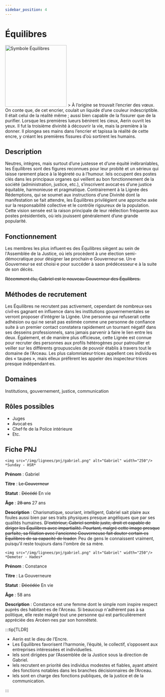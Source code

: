 ```yaml
---
sidebar_position: 4
---
```


# Équilibres

<Columns>
  <Column className="col--3">
    <img src="/img/lignees/equilibres.png" alt="Symbole Équilibres" width="200"/>
  </Column>
  <Column>
> À l’origine se trouvait l’encrier des vœux. On conte que, de cet encrier, coulait un liquide d’une couleur indescriptible. Il était celui de la réalité même ; aussi bien capable de la fissurer que de la purifier. Lorsque les premières lueurs bénirent les cieux, Aerin ouvrit les yeux. Il fut la troisième divinité à découvrir la vie, mais la première à la donner. Il plongea ses mains dans l’encrier et tapissa la réalité de cette encre, y créant les premières fissures d’où sortirent les humains.
  </Column>
</Columns>

## Description

Neutres, intègres, mais surtout d’une justesse et d’une équité inébranlables, les Équilibres sont des figures reconnues pour leur probité et un sérieux qui laisse rarement place à la légèreté ou à l’humour. Iels occupent des postes clés dans les principaux organes qui veillent au bon fonctionnement de la société (administration, justice, etc.), s’inscrivent avocat·es d’une justice équitable, harmonieuse et pragmatique.
Contrairement à la Lignée des Rédemptions, qui se soumet aux instructions d’une Divinité dont la manifestation se fait attendre, les Équilibres privilégient une approche axée sur la responsabilité collective et le contrôle rigoureux de la population. Cette vision sensée est la raison principale de leur réélection fréquente aux postes présidentiels, où iels jouissent généralement d’une grande popularité.

## Fonctionnement

Les membres les plus influent·es des Équilibres siègent au sein de l'Assemblée de la Justice, où iels procèdent à une élection semi-démocratique pour désigner lae prochain·e Gouverneur·se. Un·e Gouverneur·se est choisi·e pour succéder à saon prédécesseur·e à la suite de son décès.

~~Récemment élu, Gabriel est le nouveau Gouverneur des Équilibres.~~

## Méthodes de recrutement

Les Équilibres ne recrutent pas activement, cependant de nombreux·ses civil·es gagnant en influence dans les institutions gouvernementales se verront proposer d’intégrer la Lignée. Une personne qui refuserait cette adhésion ou qui ne serait pas estimée comme une personne de confiance suite à un premier contact constatera rapidement un tournant négatif dans ses desseins professionnels, sans jamais parvenir à faire le lien entre les deux.
Également, et de manière plus officieuse, cette Lignée est connue pour recruter des personnes aux profils hétérogènes pour patrouiller et veiller sur les différents groupuscules de pouvoir établis à travers tout le domaine de l’Arceau. Les plus calomniateur·trices appellent ces individu·es des « taupes », mais elleux préfèrent les appeler des inspecteur·trices presque indépendant·es.

## Domaines

Institutions, gouvernement, justice, communication

## Rôles possibles

- Juges
- Avocat·es
- Chef·fe de la Police intérieure
- Etc.

## Fiche PNJ

<Columns>
  <Column className='col--4'>

    <img src="/img/lignees/pnj/gabriel.png" alt="Gabriel" width="250"/>
    *Sunday - HSR*

  </Column>
  <Column>

**Prénom** : Gabriel

**Titre** : ~~Le Gouverneur~~

**Statut** : ~~Décédé~~ En vie

**Âge** : ~~28 ans~~ 27 ans

**Description** : Charismatique, souriant, intelligent, Gabriel sait plaire aux foules aussi bien par ses traits physiques presque angéliques que par ses qualités humaines. ~~D'extérieur, Gabriel semble juste, droit et capable de diriger les Équilibres avec impartialité. Pourtant, malgré cette image presque parfaite, sa filiation avec l'ancienne Gouverneuse fait douter certain·es Équilibres de sa capacité de leader.~~ Peu de gens le connaissent vraiment, puisqu'il reste toujours dans l'ombre de sa mère.
</Column>
</Columns>

<Columns>
  <Column className='col--4'>

    <img src="/img/lignees/pnj/gabriel.png" alt="Gabriel" width="250"/>
    *Demeter - Hades*

  </Column>
  <Column>

**Prénom** : Constance

**Titre** : La Gouverneure

**Statut** : ~~Décédée~~ En vie

**Âge** : 58 ans

**Description** : Constance est une femme dont le simple nom inspire respect auprès des habitant·es de l'Arceau. Si beaucoup n'adhèrent pas à sa politique, elle reste malgré tout une personne qui est particulièrement appréciée des Arcéen·nes par son honnêteté.

</Column>
</Columns>

:::tip[TLDR]

- Aerin est le dieu de l’Encre.
- Les Équilibres favorisent l’harmonie, l’équité, le collectif, s’opposent aux entreprises intéressées et individuelles.
- Iels sont dirigées par l’Assemblée de la Justice sous la direction de Gabriel.
- Iels recrutent en priorité des individus modestes et fiables, ayant atteint des fonctions notables dans les branches décisionnaires de l’Arceau.
- Iels sont en charge des fonctions publiques, de la justice et de la communication.

:::